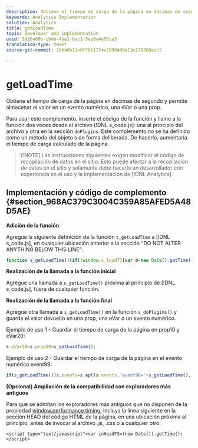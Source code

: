 ```yaml
---
description: Obtiene el tiempo de carga de la página en décimas de segundo y permite almacenar el valor en un evento numérico, una eVar o una prop.
keywords: Analytics Implementation
solution: Analytics
title: getLoadTime
topic: Developer and implementation
uuid: 5d26a69b-cbde-4be1-bac1-5ee8a4e55ca3
translation-type: tm+mt
source-git-commit: 16ba0b12e0f70112f4c10804d0a13c278388ecc2

---
```



# getLoadTime

Obtiene el tiempo de carga de la página en décimas de segundo y permite almacenar el valor en un evento numérico, una eVar o una prop.

Para usar este complemento, inserte el código de la función y llame a la función dos veces desde el archivo [!DNL s_code.js]: una al principio del archivo y otra en la sección `doPlugins`. Este complemento no se ha definido como un método del objeto s de forma deliberada. De hacerlo, aumentaría el tiempo de carga calculado de la página.

> [!NOTE] Las instrucciones siguientes exigen modificar el código de recopilación de datos en el sitio. Esto puede afectar a la recopilación de datos en el sitio y solamente debe hacerlo un desarrollador con experiencia en el uso y la implementación de [!DNL Analytics].

## Implementación y código de complemento {#section_968AC379C3004C359A85AFED5A48D5AE}

**Adición de la función**

Agregue la siguiente definición de la función `s_getLoadTime` a [!DNL s_code.js], en cualquier ubicación anterior a la sección "DO NOT ALTER ANYTHING BELOW THIS LINE":

```js
function s_getLoadTime(){if(!window.s_loadT){var b=new Date().getTime(),o=window.performance?performance.timing:0,a=o?o.requestStart:window.inHeadTS||0;s_loadT=a?Math.round((b-a)/100):''}return s_loadT}
```

**Realización de la llamada a la función inicial**

Agregue una llamada a `s_getLoadTime()` próxima al principio de [!DNL s_code.js], fuera de cualquier función.

**Realización de la llamada a la función final**

Agregue otra llamada a `s_getLoadTime()` en la función `s_doPlugins()` y guarde el valor devuelto en una prop, una eVar o un evento numérico.

Ejemplo de uso 1 - Guardar el tiempo de carga de la página en prop10 y eVar20:

```js
s.eVar20=s.prop10=s_getLoadTime();
```

Ejemplo de uso 2 - Guardar el tiempo de carga de la página en el evento numérico event99:

```js
if(s_getLoadTime())s.events=s.apl(s.events,'event90='+s_getLoadTime(),',',1);
```

**(Opcional) Ampliación de la compatibilidad con exploradores más antiguos**

Para que se admitan los exploradores más antiguos que no disponen de la propiedad [window.performance.timing](https://www.html5rocks.com/en/tutorials/webperformance/basics/), incluya la línea siguiente en la sección HEAD del código HTML de la página, en una ubicación próxima al principio, antes de invocar al archivo .js, .css o a cualquier otro:

```
<script type="text/javascript">var inHeadTS=(new Date()).getTime();</script>
```

